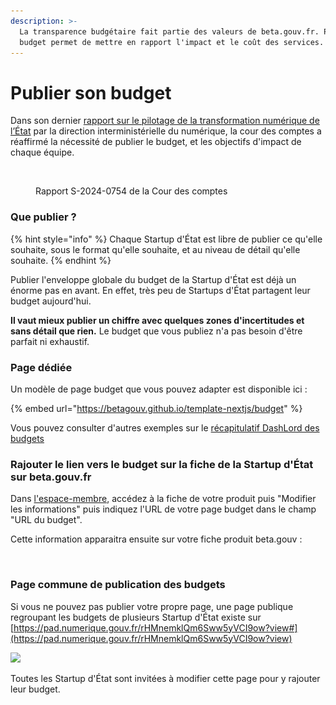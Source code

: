 ```yaml
---
description: >-
  La transparence budgétaire fait partie des valeurs de beta.gouv.fr. Publier le
  budget permet de mettre en rapport l'impact et le coût des services.
---
```


# Publier son budget

Dans son dernier [rapport sur le pilotage de la transformation numérique de l’État](https://www.ccomptes.fr/fr/publications/le-pilotage-de-la-transformation-numerique-de-letat-par-la-direction) par la direction interministérielle du numérique, la cour des comptes a réaffirmé la nécessité de publier le budget, et les objectifs d'impact de chaque équipe.

<figure><img src="../../.gitbook/assets/Capture d’écran 2024-07-19 à 19.35.02.png" alt=""><figcaption><p>Rapport S-2024-0754 de la Cour des comptes</p></figcaption></figure>

### Que publier ?

{% hint style="info" %}
Chaque Startup d'État est libre de publier ce qu'elle souhaite, sous le format qu'elle souhaite, et au niveau de détail qu'elle souhaite.
{% endhint %}

Publier l'enveloppe globale du budget de la Startup d'État est déjà un énorme pas en avant. En effet, très peu de Startups d'État partagent leur budget aujourd'hui.&#x20;

**Il vaut mieux publier un chiffre avec quelques zones d'incertitudes et sans détail que rien.** Le budget que vous publiez n'a pas besoin d'être parfait ni exhaustif.

### Page dédiée

Un modèle de page budget que vous pouvez adapter est disponible ici :

{% embed url="https://betagouv.github.io/template-nextjs/budget" %}

Vous pouvez consulter d'autres exemples sur le [récapitulatif DashLord des budgets ](http://dashlord.incubateur.net/summary/budget/)

### Rajouter le lien vers le budget sur la fiche de la Startup d'État sur beta.gouv.fr

Dans [l'espace-membre](https://espace-membre.incubateur.net), accédez à la fiche de votre produit puis "Modifier les informations" puis indiquez l'URL de votre page budget dans le champ "URL du budget".

Cette information apparaitra ensuite sur votre fiche produit beta.gouv :

<div align="left">

<figure><img src="../../.gitbook/assets/Capture d’écran 2024-07-19 à 17.20.46.png" alt="" width="255"><figcaption></figcaption></figure>

</div>

### Page commune de publication des budgets

Si vous ne pouvez pas publier votre propre page, une page publique regroupant les budgets de plusieurs Startup d'État existe sur [https://pad.numerique.gouv.fr/rHMnemklQm6Sww5yVCI9ow?view#](https://pad.numerique.gouv.fr/rHMnemklQm6Sww5yVCI9ow?view)

![](<../../.gitbook/assets/Screenshot 2022-07-07 at 15.54.57.png>)

Toutes les Startup d'État sont invitées à modifier cette page pour y rajouter leur budget.
